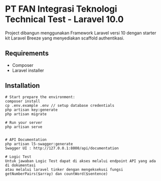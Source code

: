 # PT FAN Integrasi Teknologi Technical Test - Laravel 10.0
Project dibangun menggunakan Framework Laravel versi 10 dengan starter kit Laravel Breeze yang menyediakan scaffold authentikasi.

## Requirements

- Composer
- Laravel installer

## Installation

```
# Start prepare the environment:
composer install
cp .env.example .env // setup database credentials
php artisan key:generate
php artisan migrate

# Run your server
php artisan serve


# API Documentation
php artisan l5-swagger:generate
Swagger UI : http://127.0.0.1:8000/api/documentation

# Logic Test
Untuk jawaban Logic Test dapat di akses melalui endpoint API yang ada di dokumentasi
atau melalui laravel tinker dengan mengeksekusi fungsi getNumberPairs($array) dan countWord($sentence)


